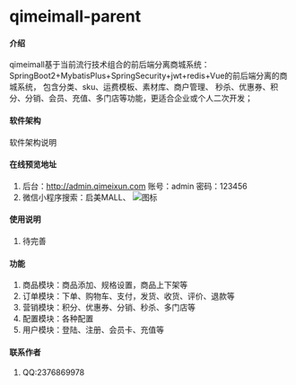# qimeimall-parent

#### 介绍
qimeimall基于当前流行技术组合的前后端分离商城系统： SpringBoot2+MybatisPlus+SpringSecurity+jwt+redis+Vue的前后端分离的商城系统， 包含分类、sku、运费模板、素材库、商户管理、 秒杀、优惠券、积分、分销、会员、充值、多门店等功能，更适合企业或个人二次开发；

#### 软件架构
软件架构说明


#### 在线预览地址

1.  后台：http://admin.qimeixun.com 账号：admin 密码：123456
2.  微信小程序搜索：启美MALL、
![图标](http://rjsa4soqe.hn-bkt.clouddn.com/gh_fde9de7765e9_258.jpg)

#### 使用说明

1.  待完善


#### 功能

1. 商品模块：商品添加、规格设置，商品上下架等
2. 订单模块：下单、购物车、支付，发货、收货、评价、退款等
3. 营销模块：积分、优惠券、分销、秒杀、多门店等
4. 配置模块：各种配置
5. 用户模块：登陆、注册、会员卡、充值等


#### 联系作者

1.  QQ:2376869978